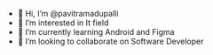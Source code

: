 - 👋 Hi, I’m @pavitramadupalli
- 👀 I’m interested in It field
- 🌱 I’m currently learning  Android and Figma
- 💞️ I’m looking to collaborate on Software Developer
  

<!---
pavitramadupalli/pavitramadupalli is a ✨ special ✨ repository because its `README.md` (this file) appears on your GitHub profile.
You can click the Preview link to take a look at your changes.
--->
